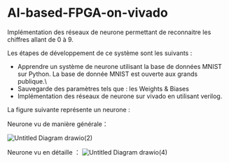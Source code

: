 # AI-based-FPGA-on-vivado

Implémentation des réseaux de neurone permettant de reconnaitre les chiffres allant de 0 à 9.

Les étapes de développement de ce système sont les suivants :

-	Apprendre un système de neurone utilisant la base de données MNIST sur Python.
La base de donnée MNIST est ouverte aux grands publique.\
-	Sauvegarde des paramètres tels que : les Weights & Biases
-	Implémentation des réseaux de neurone sur vivado en utilisant verilog.

La figure suivante représente un neurone : 

Neurone vu de manière générale：

![Untitled Diagram drawio(2)](https://user-images.githubusercontent.com/22806623/191124260-796cc4e6-5215-4d31-8854-17c491b29e44.png)

Neurone vu en détaille ：
![Untitled Diagram drawio(4)](https://user-images.githubusercontent.com/22806623/191124361-918e7770-a777-4139-86fb-6b115f846594.png)
